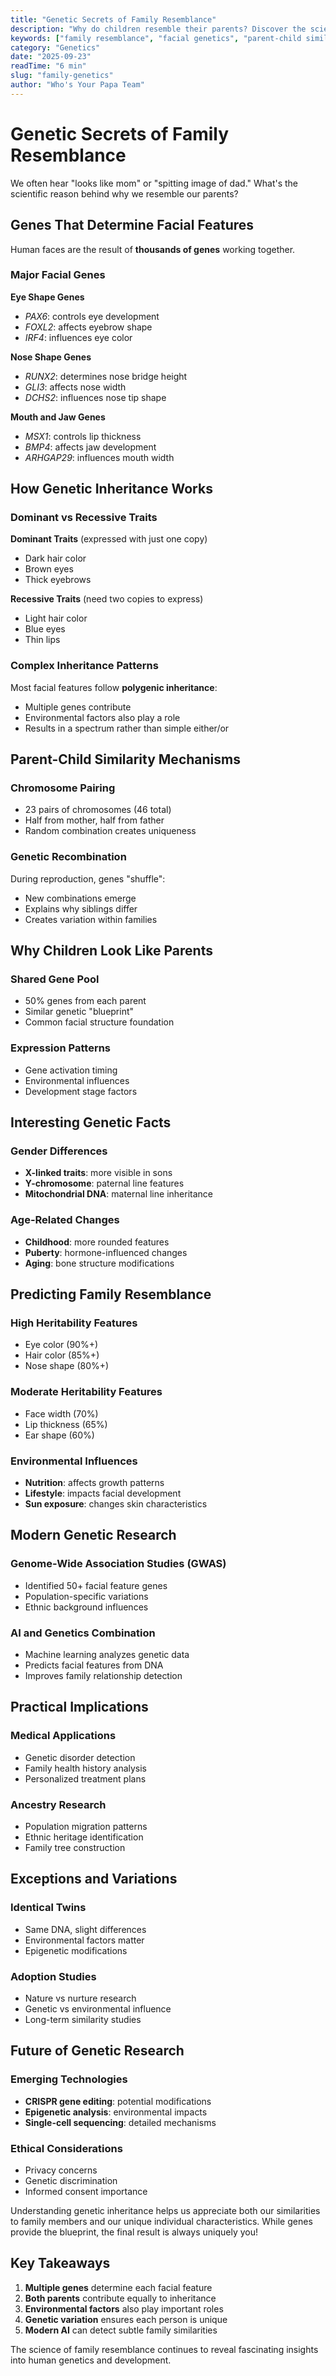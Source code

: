 ```yaml
---
title: "Genetic Secrets of Family Resemblance"
description: "Why do children resemble their parents? Discover the scientific principles behind how genes affect facial features and determine family similarities."
keywords: ["family resemblance", "facial genetics", "parent-child similarity", "facial heredity", "genetics", "facial features"]
category: "Genetics"
date: "2025-09-23"
readTime: "6 min"
slug: "family-genetics"
author: "Who's Your Papa Team"
---
```


# Genetic Secrets of Family Resemblance

We often hear "looks like mom" or "spitting image of dad." What's the scientific reason behind why we resemble our parents?

## Genes That Determine Facial Features

Human faces are the result of **thousands of genes** working together.

### Major Facial Genes

**Eye Shape Genes**
- *PAX6*: controls eye development
- *FOXL2*: affects eyebrow shape
- *IRF4*: influences eye color

**Nose Shape Genes**
- *RUNX2*: determines nose bridge height
- *GLI3*: affects nose width
- *DCHS2*: influences nose tip shape

**Mouth and Jaw Genes**
- *MSX1*: controls lip thickness
- *BMP4*: affects jaw development
- *ARHGAP29*: influences mouth width

## How Genetic Inheritance Works

### Dominant vs Recessive Traits

**Dominant Traits** (expressed with just one copy)
- Dark hair color
- Brown eyes
- Thick eyebrows

**Recessive Traits** (need two copies to express)
- Light hair color
- Blue eyes
- Thin lips

### Complex Inheritance Patterns

Most facial features follow **polygenic inheritance**:
- Multiple genes contribute
- Environmental factors also play a role
- Results in a spectrum rather than simple either/or

## Parent-Child Similarity Mechanisms

### Chromosome Pairing
- 23 pairs of chromosomes (46 total)
- Half from mother, half from father
- Random combination creates uniqueness

### Genetic Recombination
During reproduction, genes "shuffle":
- New combinations emerge
- Explains why siblings differ
- Creates variation within families

## Why Children Look Like Parents

### Shared Gene Pool
- 50% genes from each parent
- Similar genetic "blueprint"
- Common facial structure foundation

### Expression Patterns
- Gene activation timing
- Environmental influences
- Development stage factors

## Interesting Genetic Facts

### Gender Differences
- **X-linked traits**: more visible in sons
- **Y-chromosome**: paternal line features
- **Mitochondrial DNA**: maternal line inheritance

### Age-Related Changes
- **Childhood**: more rounded features
- **Puberty**: hormone-influenced changes
- **Aging**: bone structure modifications

## Predicting Family Resemblance

### High Heritability Features
- Eye color (90%+)
- Hair color (85%+)
- Nose shape (80%+)

### Moderate Heritability Features
- Face width (70%)
- Lip thickness (65%)
- Ear shape (60%)

### Environmental Influences
- **Nutrition**: affects growth patterns
- **Lifestyle**: impacts facial development
- **Sun exposure**: changes skin characteristics

## Modern Genetic Research

### Genome-Wide Association Studies (GWAS)
- Identified 50+ facial feature genes
- Population-specific variations
- Ethnic background influences

### AI and Genetics Combination
- Machine learning analyzes genetic data
- Predicts facial features from DNA
- Improves family relationship detection

## Practical Implications

### Medical Applications
- Genetic disorder detection
- Family health history analysis
- Personalized treatment plans

### Ancestry Research
- Population migration patterns
- Ethnic heritage identification
- Family tree construction

## Exceptions and Variations

### Identical Twins
- Same DNA, slight differences
- Environmental factors matter
- Epigenetic modifications

### Adoption Studies
- Nature vs nurture research
- Genetic vs environmental influence
- Long-term similarity studies

## Future of Genetic Research

### Emerging Technologies
- **CRISPR gene editing**: potential modifications
- **Epigenetic analysis**: environmental impacts
- **Single-cell sequencing**: detailed mechanisms

### Ethical Considerations
- Privacy concerns
- Genetic discrimination
- Informed consent importance

Understanding genetic inheritance helps us appreciate both our similarities to family members and our unique individual characteristics. While genes provide the blueprint, the final result is always uniquely you!

## Key Takeaways

1. **Multiple genes** determine each facial feature
2. **Both parents** contribute equally to inheritance
3. **Environmental factors** also play important roles
4. **Genetic variation** ensures each person is unique
5. **Modern AI** can detect subtle family similarities

The science of family resemblance continues to reveal fascinating insights into human genetics and development.